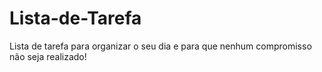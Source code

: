 # Lista-de-Tarefa
Lista de tarefa para organizar o seu dia e para que nenhum compromisso não seja realizado!
